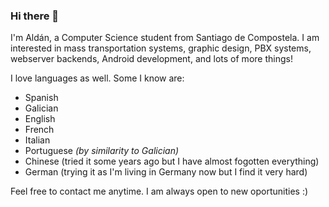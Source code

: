 ### Hi there 👋

I'm Aldán, a Computer Science student from Santiago de Compostela. I am interested in mass transportation systems, graphic design, PBX systems, webserver backends, Android development, and lots of more things!

I love languages as well. Some I know are:
- Spanish
- Galician
- English
- French
- Italian
- Portuguese *(by similarity to Galician)*
- Chinese (tried it some years ago but I have almost fogotten everything)
- German (trying it as I'm living in Germany now but I find it very hard)

Feel free to contact me anytime. I am always open to new oportunities :)

<!--
**ACMCMC/ACMCMC** is a ✨ _special_ ✨ repository because its `README.md` (this file) appears on your GitHub profile.

Here are some ideas to get you started:

- 🔭 I’m currently working on ...
- 🌱 I’m currently learning ...
- 👯 I’m looking to collaborate on ...
- 🤔 I’m looking for help with ...
- 💬 Ask me about ...
- 📫 How to reach me: ...
- 😄 Pronouns: ...
- ⚡ Fun fact: ...
-->
